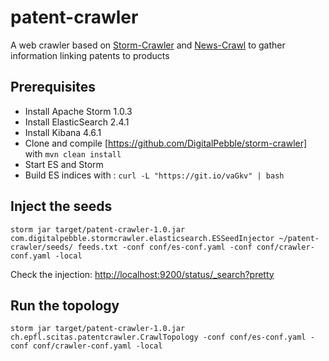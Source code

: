 # patent-crawler
A web crawler based on [Storm-Crawler](http://stormcrawler.net) and [News-Crawl](https://github.com/commoncrawl/news-crawl) to gather information linking patents to products

Prerequisites
------------

* Install Apache Storm 1.0.3
* Install ElasticSearch 2.4.1
* Install Kibana 4.6.1
* Clone and compile [https://github.com/DigitalPebble/storm-crawler] with `mvn clean install`
* Start ES and Storm
* Build ES indices with : `curl -L "https://git.io/vaGkv" | bash`


Inject the seeds
----------------
`storm jar target/patent-crawler-1.0.jar com.digitalpebble.stormcrawler.elasticsearch.ESSeedInjector ~/patent-crawler/seeds/ feeds.txt -conf conf/es-conf.yaml -conf conf/crawler-conf.yaml -local`

Check the injection: [http://localhost:9200/status/_search?pretty]([http://localhost:9200/status/_search?pretty)


Run the topology
----------------
`storm jar target/patent-crawler-1.0.jar ch.epfl.scitas.patentcrawler.CrawlTopology -conf conf/es-conf.yaml -conf conf/crawler-conf.yaml -local`

